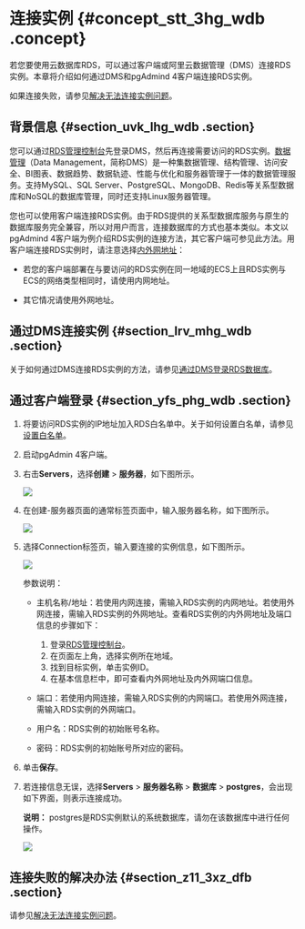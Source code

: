 # 连接实例 {#concept_stt_3hg_wdb .concept}

若您要使用云数据库RDS，可以通过客户端或阿里云数据管理（DMS）连接RDS实例。本章将介绍如何通过DMS和pgAdmind 4客户端连接RDS实例。

如果连接失败，请参见[解决无法连接实例问题](../../../../cn.zh-CN/常见问题/网络__IP/解决无法连接实例问题.md#)。

## 背景信息 {#section_uvk_lhg_wdb .section}

您可以通过[RDS管理控制台](https://rds.console.aliyun.com/?spm=5176.doc49015.2.2.1qi2e9)先登录DMS，然后再连接需要访问的RDS实例。[数据管理](http://dms-rds.aliyun.com/)（Data Management，简称DMS）是一种集数据管理、结构管理、访问安全、BI图表、数据趋势、数据轨迹、性能与优化和服务器管理于一体的数据管理服务。支持MySQL、SQL Server、PostgreSQL、MongoDB、Redis等关系型数据库和NoSQL的数据库管理，同时还支持Linux服务器管理。

您也可以使用客户端连接RDS实例。由于RDS提供的关系型数据库服务与原生的数据库服务完全兼容，所以对用户而言，连接数据库的方式也基本类似。本文以pgAdmind 4客户端为例介绍RDS实例的连接方法，其它客户端可参见此方法。用客户端连接RDS实例时，请注意选择[内外网地址](../../../../cn.zh-CN/用户指南/数据库连接/设置连接地址.md)：

-   若您的客户端部署在与要访问的RDS实例在同一地域的ECS上且RDS实例与ECS的网络类型相同时，请使用内网地址。

-   其它情况请使用外网地址。


## 通过DMS连接实例 {#section_lrv_mhg_wdb .section}

关于如何通过DMS连接RDS实例的方法，请参见[通过DMS登录RDS数据库](../../../../cn.zh-CN/用户指南/附录/通过DMS登录RDS数据库.md#)。

## 通过客户端登录 {#section_yfs_phg_wdb .section}

1.  将要访问RDS实例的IP地址加入RDS白名单中。关于如何设置白名单，请参见[设置白名单](../../../../cn.zh-CN/用户指南/数据安全性/设置白名单.md#)。
2.  启动pgAdmin 4客户端。
3.  右击**Servers**，选择**创建** \> **服务器**，如下图所示。

    ![](http://static-aliyun-doc.oss-cn-hangzhou.aliyuncs.com/assets/img/7851/15414853692963_zh-CN.png)

4.  在创建-服务器页面的通常标签页面中，输入服务器名称，如下图所示。

    ![](http://static-aliyun-doc.oss-cn-hangzhou.aliyuncs.com/assets/img/7851/15414853692964_zh-CN.png)

5.  选择Connection标签页，输入要连接的实例信息，如下图所示。

    ![](http://static-aliyun-doc.oss-cn-hangzhou.aliyuncs.com/assets/img/7851/15414853692965_zh-CN.png)

    参数说明：

    -   主机名称/地址：若使用内网连接，需输入RDS实例的内网地址。若使用外网连接，需输入RDS实例的外网地址。查看RDS实例的内外网地址及端口信息的步骤如下：

        1.  登录[RDS管理控制台](https://rds.console.aliyun.com/)。
        2.  在页面左上角，选择实例所在地域。
        3.  找到目标实例，单击实例ID。
        4.  在基本信息栏中，即可查看内外网地址及内外网端口信息。
    -   端口：若使用内网连接，需输入RDS实例的内网端口。若使用外网连接，需输入RDS实例的外网端口。

    -   用户名：RDS实例的初始账号名称。

    -   密码：RDS实例的初始账号所对应的密码。

6.  单击**保存**。
7.  若连接信息无误，选择**Servers** \> **服务器名称** \> **数据库** \> **postgres**，会出现如下界面，则表示连接成功。

    **说明：** postgres是RDS实例默认的系统数据库，请勿在该数据库中进行任何操作。

    ![](http://static-aliyun-doc.oss-cn-hangzhou.aliyuncs.com/assets/img/7851/15414853692967_zh-CN.png)


## 连接失败的解决办法 {#section_z11_3xz_dfb .section}

请参见[解决无法连接实例问题](../../../../cn.zh-CN/常见问题/网络__IP/解决无法连接实例问题.md#)。

